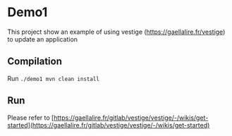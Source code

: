 # Demo1

This project show an example of using vestige (<https://gaellalire.fr/vestige>) to update an application

## Compilation

Run `./demo1 mvn clean install`

## Run

Please refer to [https://gaellalire.fr/gitlab/vestige/vestige/-/wikis/get-started](https://gaellalire.fr/gitlab/vestige/vestige/-/wikis/get-started)

